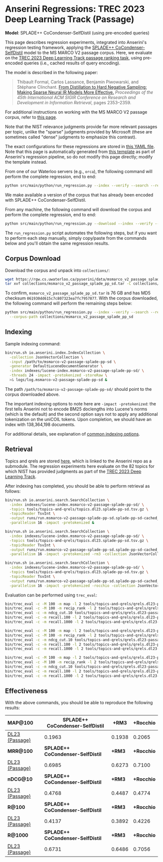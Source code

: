 # Anserini Regressions: TREC 2023 Deep Learning Track (Passage)

**Model**: SPLADE++ CoCondenser-SelfDistil (using pre-encoded queries)

This page describes regression experiments, integrated into Anserini's regression testing framework, applying the [SPLADE++ CoCondenser-SelfDistil](https://huggingface.co/naver/splade-cocondenser-selfdistil) model to the MS MARCO V2 passage corpus.
Here, we evaluate on the [TREC 2023 Deep Learning Track passage ranking task](https://trec.nist.gov/data/deep2023.html), using pre-encoded queries (i.e., cached results of query encoding).

The model is described in the following paper:

> Thibault Formal, Carlos Lassance, Benjamin Piwowarski, and Stéphane Clinchant. [From Distillation to Hard Negative Sampling: Making Sparse Neural IR Models More Effective.](https://dl.acm.org/doi/10.1145/3477495.3531857) _Proceedings of the 45th International ACM SIGIR Conference on Research and Development in Information Retrieval_, pages 2353–2359.

For additional instructions on working with the MS MARCO V2 passage corpus, refer to [this page](../../docs/experiments-msmarco-v2.md).

Note that the NIST relevance judgments provide far more relevant passages per topic, unlike the "sparse" judgments provided by Microsoft (these are sometimes called "dense" judgments to emphasize this contrast).

The exact configurations for these regressions are stored in [this YAML file](../../src/main/resources/regression/dl23-passage.splade-pp-sd.yaml).
Note that this page is automatically generated from [this template](../../src/main/resources/docgen/templates/dl23-passage.splade-pp-sd.template) as part of Anserini's regression pipeline, so do not modify this page directly; modify the template instead.

From one of our Waterloo servers (e.g., `orca`), the following command will perform the complete regression, end to end:

```bash
python src/main/python/run_regression.py --index --verify --search --regression dl23-passage.splade-pp-sd
```

We make available a version of the corpus that has already been encoded with SPLADE++ CoCondenser-SelfDistil.

From any machine, the following command will download the corpus and perform the complete regression, end to end:

```bash
python src/main/python/run_regression.py --download --index --verify --search --regression dl23-passage.splade-pp-sd
```

The `run_regression.py` script automates the following steps, but if you want to perform each step manually, simply copy/paste from the commands below and you'll obtain the same regression results.

## Corpus Download

Download the corpus and unpack into `collections/`:

```bash
wget https://rgw.cs.uwaterloo.ca/pyserini/data/msmarco_v2_passage_splade_pp_sd.tar -P collections/
tar xvf collections/msmarco_v2_passage_splade_pp_sd.tar -C collections/
```

To confirm, `msmarco_v2_passage_splade_pp_sd.tar` is 76 GB and has MD5 checksum `061930dd615c7c807323ea7fc7957877`.
With the corpus downloaded, the following command will perform the remaining steps below:

```bash
python src/main/python/run_regression.py --index --verify --search --regression dl23-passage.splade-pp-sd \
  --corpus-path collections/msmarco_v2_passage_splade_pp_sd
```

## Indexing

Sample indexing command:

```bash
bin/run.sh io.anserini.index.IndexCollection \
  -collection JsonVectorCollection \
  -input /path/to/msmarco-v2-passage-splade-pp-sd \
  -generator DefaultLuceneDocumentGenerator \
  -index indexes/lucene-index.msmarco-v2-passage-splade-pp-sd/ \
  -threads 24 -impact -pretokenized -storeRaw \
  >& logs/log.msmarco-v2-passage-splade-pp-sd &
```

The path `/path/to/msmarco-v2-passage-splade-pp-sd/` should point to the corpus downloaded above.

The important indexing options to note here are `-impact -pretokenized`: the first tells Anserini not to encode BM25 doclengths into Lucene's norms (which is the default) and the second option says not to apply any additional tokenization on the uniCOIL tokens.
Upon completion, we should have an index with 138,364,198 documents.

For additional details, see explanation of [common indexing options](../../docs/common-indexing-options.md).

## Retrieval

Topics and qrels are stored [here](https://github.com/castorini/anserini-tools/tree/master/topics-and-qrels), which is linked to the Anserini repo as a submodule.
The regression experiments here evaluate on the 82 topics for which NIST has provided judgments as part of the [TREC 2023 Deep Learning Track](https://trec.nist.gov/data/deep2023.html).

After indexing has completed, you should be able to perform retrieval as follows:

```bash
bin/run.sh io.anserini.search.SearchCollection \
  -index indexes/lucene-index.msmarco-v2-passage-splade-pp-sd/ \
  -topics tools/topics-and-qrels/topics.dl23.splade-pp-sd.tsv.gz \
  -topicReader TsvInt \
  -output runs/run.msmarco-v2-passage-splade-pp-sd.splade-pp-sd-cached_q.topics.dl23.splade-pp-sd.txt \
  -parallelism 16 -impact -pretokenized &

bin/run.sh io.anserini.search.SearchCollection \
  -index indexes/lucene-index.msmarco-v2-passage-splade-pp-sd/ \
  -topics tools/topics-and-qrels/topics.dl23.splade-pp-sd.tsv.gz \
  -topicReader TsvInt \
  -output runs/run.msmarco-v2-passage-splade-pp-sd.splade-pp-sd-cached_q+rm3.topics.dl23.splade-pp-sd.txt \
  -parallelism 16 -impact -pretokenized -rm3 -collection JsonVectorCollection &

bin/run.sh io.anserini.search.SearchCollection \
  -index indexes/lucene-index.msmarco-v2-passage-splade-pp-sd/ \
  -topics tools/topics-and-qrels/topics.dl23.splade-pp-sd.tsv.gz \
  -topicReader TsvInt \
  -output runs/run.msmarco-v2-passage-splade-pp-sd.splade-pp-sd-cached_q+rocchio.topics.dl23.splade-pp-sd.txt \
  -parallelism 16 -impact -pretokenized -rocchio -collection JsonVectorCollection &
```

Evaluation can be performed using `trec_eval`:

```bash
bin/trec_eval -c -M 100 -m map -l 2 tools/topics-and-qrels/qrels.dl23-passage.txt runs/run.msmarco-v2-passage-splade-pp-sd.splade-pp-sd-cached_q.topics.dl23.splade-pp-sd.txt
bin/trec_eval -c -M 100 -m recip_rank -l 2 tools/topics-and-qrels/qrels.dl23-passage.txt runs/run.msmarco-v2-passage-splade-pp-sd.splade-pp-sd-cached_q.topics.dl23.splade-pp-sd.txt
bin/trec_eval -c -m ndcg_cut.10 tools/topics-and-qrels/qrels.dl23-passage.txt runs/run.msmarco-v2-passage-splade-pp-sd.splade-pp-sd-cached_q.topics.dl23.splade-pp-sd.txt
bin/trec_eval -c -m recall.100 -l 2 tools/topics-and-qrels/qrels.dl23-passage.txt runs/run.msmarco-v2-passage-splade-pp-sd.splade-pp-sd-cached_q.topics.dl23.splade-pp-sd.txt
bin/trec_eval -c -m recall.1000 -l 2 tools/topics-and-qrels/qrels.dl23-passage.txt runs/run.msmarco-v2-passage-splade-pp-sd.splade-pp-sd-cached_q.topics.dl23.splade-pp-sd.txt

bin/trec_eval -c -M 100 -m map -l 2 tools/topics-and-qrels/qrels.dl23-passage.txt runs/run.msmarco-v2-passage-splade-pp-sd.splade-pp-sd-cached_q+rm3.topics.dl23.splade-pp-sd.txt
bin/trec_eval -c -M 100 -m recip_rank -l 2 tools/topics-and-qrels/qrels.dl23-passage.txt runs/run.msmarco-v2-passage-splade-pp-sd.splade-pp-sd-cached_q+rm3.topics.dl23.splade-pp-sd.txt
bin/trec_eval -c -m ndcg_cut.10 tools/topics-and-qrels/qrels.dl23-passage.txt runs/run.msmarco-v2-passage-splade-pp-sd.splade-pp-sd-cached_q+rm3.topics.dl23.splade-pp-sd.txt
bin/trec_eval -c -m recall.100 -l 2 tools/topics-and-qrels/qrels.dl23-passage.txt runs/run.msmarco-v2-passage-splade-pp-sd.splade-pp-sd-cached_q+rm3.topics.dl23.splade-pp-sd.txt
bin/trec_eval -c -m recall.1000 -l 2 tools/topics-and-qrels/qrels.dl23-passage.txt runs/run.msmarco-v2-passage-splade-pp-sd.splade-pp-sd-cached_q+rm3.topics.dl23.splade-pp-sd.txt

bin/trec_eval -c -M 100 -m map -l 2 tools/topics-and-qrels/qrels.dl23-passage.txt runs/run.msmarco-v2-passage-splade-pp-sd.splade-pp-sd-cached_q+rocchio.topics.dl23.splade-pp-sd.txt
bin/trec_eval -c -M 100 -m recip_rank -l 2 tools/topics-and-qrels/qrels.dl23-passage.txt runs/run.msmarco-v2-passage-splade-pp-sd.splade-pp-sd-cached_q+rocchio.topics.dl23.splade-pp-sd.txt
bin/trec_eval -c -m ndcg_cut.10 tools/topics-and-qrels/qrels.dl23-passage.txt runs/run.msmarco-v2-passage-splade-pp-sd.splade-pp-sd-cached_q+rocchio.topics.dl23.splade-pp-sd.txt
bin/trec_eval -c -m recall.100 -l 2 tools/topics-and-qrels/qrels.dl23-passage.txt runs/run.msmarco-v2-passage-splade-pp-sd.splade-pp-sd-cached_q+rocchio.topics.dl23.splade-pp-sd.txt
bin/trec_eval -c -m recall.1000 -l 2 tools/topics-and-qrels/qrels.dl23-passage.txt runs/run.msmarco-v2-passage-splade-pp-sd.splade-pp-sd-cached_q+rocchio.topics.dl23.splade-pp-sd.txt
```

## Effectiveness

With the above commands, you should be able to reproduce the following results:

| **MAP@100**                                                                                                  | **SPLADE++ CoCondenser-SelfDistil**| **+RM3**  | **+Rocchio**|
|:-------------------------------------------------------------------------------------------------------------|-----------|-----------|-----------|
| [DL23 (Passage)](https://microsoft.github.io/msmarco/TREC-Deep-Learning)                                     | 0.1963    | 0.1938    | 0.2065    |
| **MRR@100**                                                                                                  | **SPLADE++ CoCondenser-SelfDistil**| **+RM3**  | **+Rocchio**|
| [DL23 (Passage)](https://microsoft.github.io/msmarco/TREC-Deep-Learning)                                     | 0.6985    | 0.6273    | 0.7100    |
| **nDCG@10**                                                                                                  | **SPLADE++ CoCondenser-SelfDistil**| **+RM3**  | **+Rocchio**|
| [DL23 (Passage)](https://microsoft.github.io/msmarco/TREC-Deep-Learning)                                     | 0.4768    | 0.4487    | 0.4774    |
| **R@100**                                                                                                    | **SPLADE++ CoCondenser-SelfDistil**| **+RM3**  | **+Rocchio**|
| [DL23 (Passage)](https://microsoft.github.io/msmarco/TREC-Deep-Learning)                                     | 0.4137    | 0.3892    | 0.4226    |
| **R@1000**                                                                                                   | **SPLADE++ CoCondenser-SelfDistil**| **+RM3**  | **+Rocchio**|
| [DL23 (Passage)](https://microsoft.github.io/msmarco/TREC-Deep-Learning)                                     | 0.6731    | 0.6486    | 0.7056    |
